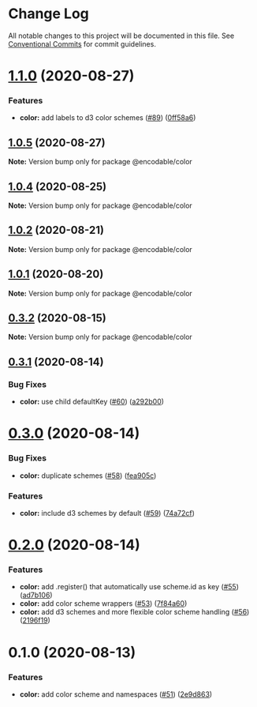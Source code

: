 # Change Log

All notable changes to this project will be documented in this file.
See [Conventional Commits](https://conventionalcommits.org) for commit guidelines.

# [1.1.0](https://github.com/kristw/encodable/compare/@encodable/color@1.0.5...@encodable/color@1.1.0) (2020-08-27)


### Features

* **color:** add labels to d3 color schemes ([#89](https://github.com/kristw/encodable/issues/89)) ([0ff58a6](https://github.com/kristw/encodable/commit/0ff58a6f1d023c82bec4db7c5b3e1d3c413b6e4a))





## [1.0.5](https://github.com/kristw/encodable/compare/@encodable/color@1.0.4...@encodable/color@1.0.5) (2020-08-27)

**Note:** Version bump only for package @encodable/color





## [1.0.4](https://github.com/kristw/encodable/compare/@encodable/color@1.0.3...@encodable/color@1.0.4) (2020-08-25)

**Note:** Version bump only for package @encodable/color





## [1.0.2](https://github.com/kristw/encodable/compare/@encodable/color@1.0.1...@encodable/color@1.0.2) (2020-08-21)

**Note:** Version bump only for package @encodable/color





## [1.0.1](https://github.com/kristw/encodable/compare/@encodable/color@1.0.0...@encodable/color@1.0.1) (2020-08-20)

**Note:** Version bump only for package @encodable/color





## [0.3.2](https://github.com/kristw/encodable/compare/@encodable/color@0.3.1...@encodable/color@0.3.2) (2020-08-15)

**Note:** Version bump only for package @encodable/color





## [0.3.1](https://github.com/kristw/encodable/compare/@encodable/color@0.3.0...@encodable/color@0.3.1) (2020-08-14)


### Bug Fixes

* **color:** use child defaultKey ([#60](https://github.com/kristw/encodable/issues/60)) ([a292b00](https://github.com/kristw/encodable/commit/a292b00879b2e04117379fc9db4daa362cb0fa7e))





# [0.3.0](https://github.com/kristw/encodable/compare/@encodable/color@0.2.0...@encodable/color@0.3.0) (2020-08-14)


### Bug Fixes

* **color:** duplicate schemes ([#58](https://github.com/kristw/encodable/issues/58)) ([fea905c](https://github.com/kristw/encodable/commit/fea905c7a0a996e2aaf7ca4232c5fd0670e38a5a))


### Features

* **color:** include d3 schemes by default ([#59](https://github.com/kristw/encodable/issues/59)) ([74a72cf](https://github.com/kristw/encodable/commit/74a72cf183007b8cfa433180198d3bc81b5bd4d4))





# [0.2.0](https://github.com/kristw/encodable/compare/@encodable/color@0.1.0...@encodable/color@0.2.0) (2020-08-14)


### Features

* **color:** add .register() that automatically use scheme.id as key ([#55](https://github.com/kristw/encodable/issues/55)) ([ad7b106](https://github.com/kristw/encodable/commit/ad7b106a077310ab295f536046b18e1e5dc811d2))
* **color:** add color scheme wrappers ([#53](https://github.com/kristw/encodable/issues/53)) ([7f84a60](https://github.com/kristw/encodable/commit/7f84a60d9ed25a7fb06a48f05b3dd58b97b14cf1))
* **color:** add d3 schemes and more flexible color scheme handling ([#56](https://github.com/kristw/encodable/issues/56)) ([2196f19](https://github.com/kristw/encodable/commit/2196f19fbe3f1cffd977049fbd3048bb9118c291))





# 0.1.0 (2020-08-13)


### Features

* **color:** add color scheme and namespaces ([#51](https://github.com/kristw/encodable/issues/51)) ([2e9d863](https://github.com/kristw/encodable/commit/2e9d86363032550f62c50a3e359cbe3be2f45e19))
